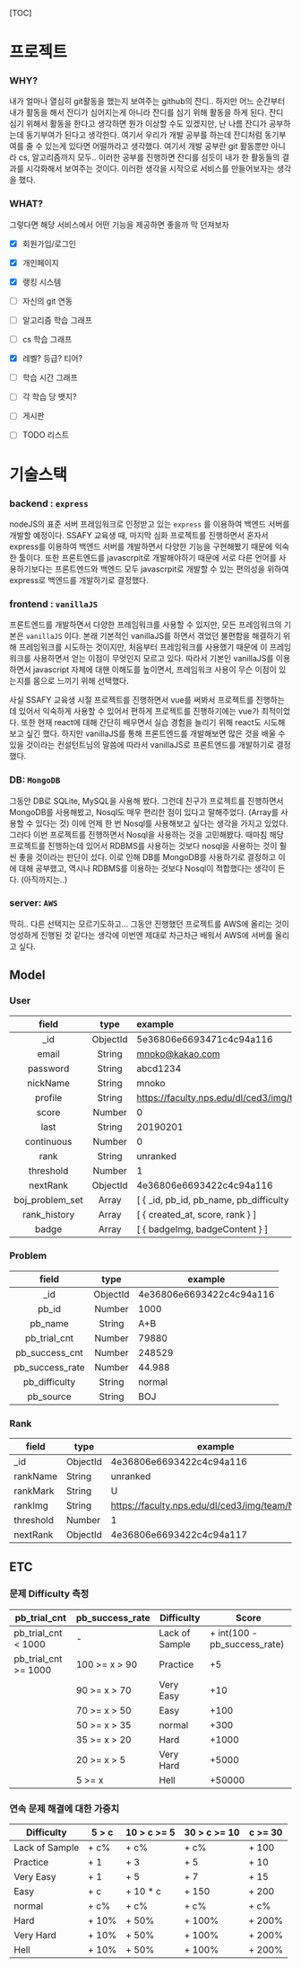 [TOC]

# 프로젝트

### WHY?

내가 얼마나 열심히 git활동을 했는지 보여주는 github의 잔디.. 하지만 어느 순간부터 내가 활동을 해서 잔디가 심어지는게 아니라 잔디를 심기 위해 활동을 하게 된다. 잔디 심기 위해서 활동을 한다고 생각하면 뭔가 이상할 수도 있겠지만, 난 나름 잔디가 공부하는데 동기부여가 된다고 생각한다. 여기서 우리가 개발 공부를 하는데 잔디처럼 동기부여를 줄 수 있는게 있다면 어떨까라고 생각했다. 여기서 개발 공부란 git 활동뿐만 아니라 cs, 알고리즘까지 모두.. 이러한 공부를 진행하면 잔디를 심듯이 내가 한 활동들의 결과를 시각화해서 보여주는 것이다. 이러한 생각을 시작으로 서비스를 만들어보자는 생각을 했다. 



### WHAT?

그렇다면 해당 서비스에서 어떤 기능을 제공하면 좋을까 막 던져보자

- [x] 회원가입/로그인
- [x] 개인페이지
- [x] 랭킹 시스템
- [ ] 자신의 git 연동
- [ ] 알고리즘 학습 그래프
- [ ] cs 학습 그래프
- [x] 레벨? 등급? 티어?
- [ ] 학습 시간 그래프
- [ ] 각 학습 당 뱃지?
- [ ] 게시판 
- [ ] TODO 리스트



# 기술스택

### backend : `express`

nodeJS의 표준 서버 프레임워크로 인정받고 있는 `express` 를 이용하여 백엔드 서버를 개발할 예정이다. SSAFY 교육생 때, 마지막 심화 프로젝트를 진행하면서 혼자서 express를 이용하여 백엔드 서버를 개발하면서 다양한 기능을 구현해봤기 때문에 익숙한 툴이다. 또한 프론트엔드를 javascrpit로 개발해야하기 때문에 서로 다른 언어를 사용하기보다는 프론트엔드와 백엔드 모두 javascrpit로 개발할 수 있는 편의성을 위하여 express로 백엔드를 개발하기로 결정했다.



### frontend : `vanillaJS`

프론트엔드를 개발하면서 다양한 프레임워크를 사용할 수 있지만, 모든 프레임워크의 기본은 `vanillaJS` 이다. 본래 기본적인 vanillaJS를 하면서 겪었던 불편함을 해결하기 위해 프레임워크를 시도하는 것이지만, 처음부터 프레임워크를 사용했기 때문에 이 프레임워크를 사용하면서 얻는 이점이 무엇인지 모르고 있다. 따라서 기본인 vanillaJS를 이용하면서 javascript 자체에 대핸 이해도를 높이면서, 프레임워크 사용이 무슨 이점이 있는지를 몸으로 느끼기 위해 선택했다.

사실 SSAFY 교육생 시절 프로젝트를 진행하면서 vue를 써봐서 프로젝트를 진행하는데 있어서 익숙하게 사용할 수 있어서 편하게 프로젝트를 진행하기에는 vue가 최적이었다. 또한 현재 react에 대해 간단히 배우면서 실습 경험을 늘리기 위해 react도 시도해보고 싶긴 했다. 하지만 vanillaJS를 통해 프론트엔드를 개발해보면 많은 것을 배울 수 있을 것이라는 컨설턴트님의 말씀에 따라서 vanillaJS로 프론트엔드를 개발하기로 결정했다.



### DB: `MongoDB`

그동안 DB로 SQLite, MySQL을 사용해 봤다. 그런데 친구가 프로젝트를 진행하면서 MongoDB를 사용해봤고, Nosql도 매우 편리한 점이 있다고 말해주었다. (Array를 사용할 수 있다는 것) 이에 언제 한 번 Nosql를 사용해보고 싶다는 생각을 가지고 있었다. 그러다 이번 프로젝트를 진행하면서 Nosql을 사용하는 것을 고민해봤다. 때마침 해당 프로젝트를 진행하는데 있어서 RDBMS를 사용하는 것보다 nosql을 사용하는 것이 훨씬 좋을 것이라는 판단이 섰다. 이로  인해 DB를 MongoDB를 사용하기로 결정하고 이에 대해 공부했고, 역시나 RDBMS를 이용하는 것보다 Nosql이 적합했다는 생각이 든다. (아직까지는..)



### server: `AWS`

딱히.. 다른 선택지는 모르기도하고... 그동안 진행했던 프로젝트를 AWS에 올리는 것이 엉성하게 진행된 것 같다는 생각에 이번엔 제대로 차근차근 배워서 AWS에 서버를 올리고 싶다.



## Model

### User

|      field      |   type   | example                                         |
| :-------------: | :------: | :---------------------------------------------- |
|       _id       | ObjectId | 5e36806e6693471c4c94a116                        |
|      email      |  String  | mnoko@kakao.com                                 |
|    password     |  String  | abcd1234                                        |
|    nickName     |  String  | mnoko                                           |
|     profile     |  String  | https://faculty.nps.edu/dl/ced3/img/team/NO.png |
|      score      |  Number  | 0                                               |
|      last       |  String  | 20190201                                        |
|   continuous    |  Number  | 0                                               |
|      rank       |  String  | unranked                                        |
|    threshold    |  Number  | 1                                               |
|    nextRank     | ObjectId | 4e36806e6693422c4c94a116                        |
| boj_problem_set |  Array   | [ { _id, pb_id, pb_name, pb_difficulty  } ]     |
|  rank_history   |  Array   | [ { created_at, score, rank  } ]                |
|      badge      |  Array   | [ { badgeImg, badgeContent } ]                  |



### Problem

|      field      |   type   | example                  |
| :-------------: | :------: | ------------------------ |
|       _id       | ObjectId | 4e36806e6693422c4c94a116 |
|      pb_id      |  Number  | 1000                     |
|     pb_name     |  String  | A+B                      |
|  pb_trial_cnt   |  Number  | 79880                    |
| pb_success_cnt  |  Number  | 248529                   |
| pb_success_rate |  Number  | 44.988                   |
|  pb_difficulty  |  String  | normal                   |
|    pb_source    |  String  | BOJ                      |



### Rank

| field     | type     | example                                         |
| --------- | -------- | ----------------------------------------------- |
| _id       | ObjectId | 4e36806e6693422c4c94a116                        |
| rankName  | String   | unranked                                        |
| rankMark  | String   | U                                               |
| rankImg   | String   | https://faculty.nps.edu/dl/ced3/img/team/NO.png |
| threshold | Number   | 1                                               |
| nextRank  | ObjectId | 4e36806e6693422c4c94a117                        |





## ETC

### 문제 Difficulty 측정

| pb_trial_cnt         | pb_success_rate | Difficulty     | Score                        |
| -------------------- | --------------- | -------------- | ---------------------------- |
| pb_trial_cnt < 1000  | -               | Lack of Sample | + int(100 - pb_success_rate) |
| pb_trial_cnt >= 1000 | 100 >= x > 90   | Practice       | +5                           |
|                      | 90 >= x > 70    | Very Easy      | +10                          |
|                      | 70 >= x > 50    | Easy           | +100                         |
|                      | 50 >= x > 35    | normal         | +300                         |
|                      | 35 >= x > 20    | Hard           | +1000                        |
|                      | 20 >= x > 5     | Very Hard      | +5000                        |
|                      | 5 >= x          | Hell           | +50000                       |



### 연속 문제 해결에 대한 가중치

| Difficulty     | 5 > c | 10 > c >= 5 | 30 > c >= 10 | c >= 30 |
| -------------- | ----- | ----------- | ------------ | ------- |
| Lack of Sample | + c%  | + c%        | + c%         | + 100   |
| Practice       | + 1   | + 3         | + 5          | + 10    |
| Very Easy      | + 1   | + 5         | + 7          | + 15    |
| Easy           | + c   | + 10 * c    | + 150        | + 200   |
| normal         | + c%  | + c%        | + c%         | + c%    |
| Hard           | + 10% | + 50%       | + 100%       | + 200%  |
| Very Hard      | + 10% | + 50%       | + 100%       | + 200%  |
| Hell           | + 10% | + 50%       | + 100%       | + 200%  |



